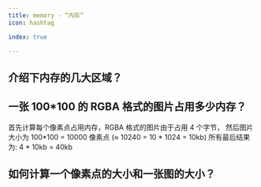 ```yaml
---
title: memory - “内存”
icon: hashtag

index: true

---
```


<!-- more -->
 
## 介绍下内存的几大区域？
  
## 一张 100*100 的 RGBA 格式的图片占用多少内存？

  首先计算每个像素点占用内存，RGBA 格式的图片由于占用 4 个字节，
  然后图片大小为 100*100 = 10000 像素点 (≈ 10240 = 10 * 1024 = 10kb)
  所有最后结果为: 4 * 10kb = 40kb
  
## 如何计算一个像素点的大小和一张图的大小？
